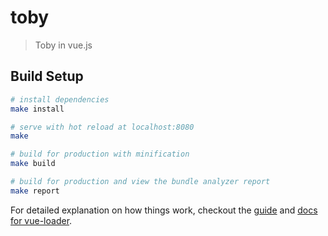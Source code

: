 # toby

> Toby in vue.js

## Build Setup

``` bash
# install dependencies
make install

# serve with hot reload at localhost:8080
make

# build for production with minification
make build

# build for production and view the bundle analyzer report
make report
```

For detailed explanation on how things work, checkout the [guide](http://vuejs-templates.github.io/webpack/) and [docs for vue-loader](http://vuejs.github.io/vue-loader).
